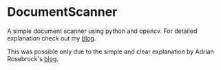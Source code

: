 # DocumentScanner
A simple document scanner using python and opencv. For detailed explanation check out my [blog](https://bumblebee2196.netlify.app/simple-document-scanner/).

This was possible only due to the simple and clear explanation by Adrian Rosebrock's [blog](https://www.pyimagesearch.com/2014/09/01/build-kick-ass-mobile-document-scanner-just-5-minutes/).